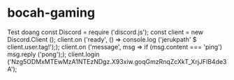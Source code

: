 # bocah-gaming
Test doang
const Discord = require ('discord.js'); const client = new Discord.Client (); client.on ('ready', () => console.log ('jerukpath' $ client.user.tag!');); client.on ('message', msg => if (msg.content === 'ping') msg.reply ('pong');); client.login ('Nzg5ODMxMTEwMzA1NTEzNDgz.X93xiw.goqGmzRnqZcXkT_XrjJFlB4de3A');
